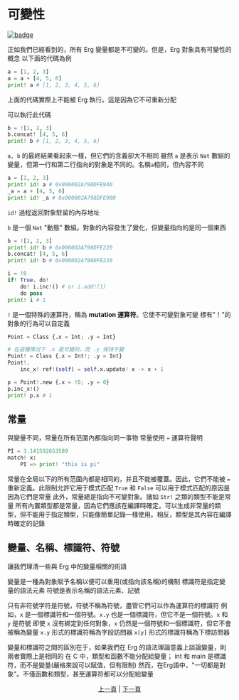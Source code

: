 # 可變性

[![badge](https://img.shields.io/endpoint.svg?url=https%3A%2F%2Fgezf7g7pd5.execute-api.ap-northeast-1.amazonaws.com%2Fdefault%2Fsource_up_to_date%3Fowner%3Derg-lang%26repos%3Derg%26ref%3Dmain%26path%3Ddoc/EN/syntax/19_mutability.md%26commit_hash%3Dc6eb78a44de48735213413b2a28569fdc10466d0)](https://gezf7g7pd5.execute-api.ap-northeast-1.amazonaws.com/default/source_up_to_date?owner=erg-lang&repos=erg&ref=main&path=doc/EN/syntax/19_mutability.md&commit_hash=c6eb78a44de48735213413b2a28569fdc10466d0)

正如我們已經看到的，所有 Erg 變量都是不可變的。但是，Erg 對象具有可變性的概念
以下面的代碼為例

```python
a = [1, 2, 3]
a = a + [4, 5, 6]
print! a # [1, 2, 3, 4, 5, 6]
```

上面的代碼實際上不能被 Erg 執行。這是因為它不可重新分配

可以執行此代碼

```python
b = ![1, 2, 3]
b.concat! [4, 5, 6]
print! b # [1, 2, 3, 4, 5, 6]
```

`a, b` 的最終結果看起來一樣，但它們的含義卻大不相同
雖然 `a` 是表示 `Nat` 數組的變量，但第一行和第二行指向的對象是不同的。名稱`a`相同，但內容不同

```python
a = [1, 2, 3]
print! id! a # 0x000002A798DFE940
_a = a + [4, 5, 6]
print! id! _a # 0x000002A798DFE980
```

`id!` 過程返回對象駐留的內存地址

`b` 是一個 `Nat` "動態" 數組。對象的內容發生了變化，但變量指向的是同一個東西

```python
b = ![1, 2, 3]
print! id! b # 0x000002A798DFE220
b.concat! [4, 5, 6]
print! id! b # 0x000002A798DFE220
```

```python
i = !0
if! True. do!
    do! i.inc!() # or i.add!(1)
    do pass
print! i # 1
```

`!` 是一個特殊的運算符，稱為 __mutation 運算符__。它使不可變對象可變
標有"！"的對象的行為可以自定義

```python
Point = Class {.x = Int; .y = Int}

# 在這種情況下 .x 是可變的，而 .y 保持不變
Point! = Class {.x = Int!; .y = Int}
Point!.
    inc_x! ref!(self) = self.x.update! x -> x + 1

p = Point!.new {.x = !0; .y = 0}
p.inc_x!()
print! p.x # 1
```

## 常量

與變量不同，常量在所有范圍內都指向同一事物
常量使用 `=` 運算符聲明

```python
PI = 3.141592653589
match! x:
    PI => print! "this is pi"
```

常量在全局以下的所有范圍內都是相同的，并且不能被覆蓋。因此，它們不能被 ``=`` 重新定義。此限制允許它用于模式匹配
`True` 和 `False` 可以用于模式匹配的原因是因為它們是常量
此外，常量總是指向不可變對象。諸如 `Str!` 之類的類型不能是常量
所有內置類型都是常量，因為它們應該在編譯時確定。可以生成非常量的類型，但不能用于指定類型，只能像簡單記錄一樣使用。相反，類型是其內容在編譯時確定的記錄

## 變量、名稱、標識符、符號

讓我們理清一些與 Erg 中的變量相關的術語

變量是一種為對象賦予名稱以便可以重用(或指向該名稱)的機制
標識符是指定變量的語法元素
符號是表示名稱的語法元素、記號

只有非符號字符是符號，符號不稱為符號，盡管它們可以作為運算符的標識符
例如，`x` 是一個標識符和一個符號。`x.y` 也是一個標識符，但它不是一個符號。`x` 和 `y` 是符號
即使 `x` 沒有綁定到任何對象，`x` 仍然是一個符號和一個標識符，但它不會被稱為變量
`x.y` 形式的標識符稱為字段訪問器
`x[y]` 形式的標識符稱為下標訪問器

變量和標識符之間的區別在于，如果我們在 Erg 的語法理論意義上談論變量，則兩者實際上是相同的
在 C 中，類型和函數不能分配給變量； int 和 main 是標識符，而不是變量(嚴格來說可以賦值，但有限制)
然而，在Erg語中，"一切都是對象"。不僅函數和類型，甚至運算符都可以分配給變量

<p align='center'>
    <a href='./18_iterator.md'>上一頁</a> | <a href='./20_ownership.md'>下一頁</a>
</p>
